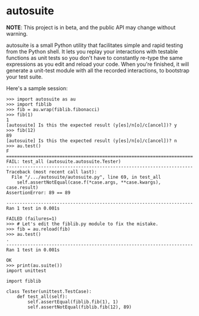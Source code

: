 # autosuite
**NOTE**: This project is in beta, and the public API may change without warning.

autosuite is a small Python utility that facilitates simple and rapid testing from the Python shell.
It lets you replay your interactions with testable functions as unit tests so you don't have to
constantly re-type the same expressions as you edit and reload your code. When you're finished, it
will generate a unit-test module with all the recorded interactions, to bootstrap your test suite.

Here's a sample session:

```pycon
>>> import autosuite as au
>>> import fiblib
>>> fib = au.wrap(fiblib.fibonacci)
>>> fib(1)
1
[autosuite] Is this the expected result (y[es]/n[o]/c[ancel])? y
>>> fib(12)
89
[autosuite] Is this the expected result (y[es]/n[o]/c[ancel])? n
>>> au.test()
F
======================================================================
FAIL: test_all (autosuite.autosuite.Tester)
----------------------------------------------------------------------
Traceback (most recent call last):
  File "/.../autosuite/autosuite.py", line 69, in test_all
    self.assertNotEqual(case.f(*case.args, **case.kwargs), case.result)
AssertionError: 89 == 89

----------------------------------------------------------------------
Ran 1 test in 0.001s

FAILED (failures=1)
>>> # Let's edit the fiblib.py module to fix the mistake.
>>> fib = au.reload(fib)
>>> au.test()
.
----------------------------------------------------------------------
Ran 1 test in 0.001s

OK
>>> print(au.suite())
import unittest

import fiblib

class Tester(unittest.TestCase):
    def test_all(self):
        self.assertEqual(fiblib.fib(1), 1)
        self.assertNotEqual(fiblib.fib(12), 89)
```

